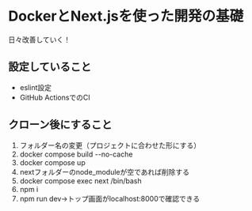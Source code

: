 # DockerとNext.jsを使った開発の基礎
日々改善していく！
## 設定していること
- eslint設定
- GitHub ActionsでのCI
## クローン後にすること
1. フォルダー名の変更（プロジェクトに合わせた形にする）
2. docker compose build --no-cache
3. docker compose up
4. nextフォルダーのnode_moduleが空であれば削除する
5. docker compose exec next /bin/bash
6. npm i
7. npm run dev→トップ画面がlocalhost:8000で確認できる
